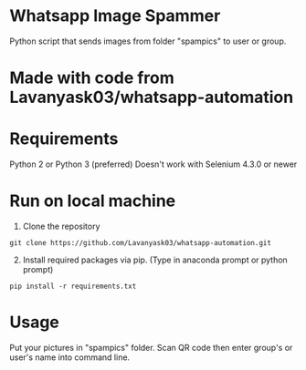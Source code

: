 # Whatsapp Image Spammer
Python script that sends images from folder "spampics" to user or group.

# Made with code from Lavanyask03/whatsapp-automation

# Requirements
Python 2 or Python 3 (preferred)
Doesn't work with Selenium 4.3.0 or newer

# Run on local machine
1. Clone the repository
```
git clone https://github.com/Lavanyask03/whatsapp-automation.git
```

2. Install required packages via pip. (Type in anaconda prompt or python prompt)
```
pip install -r requirements.txt
```

# Usage
Put your pictures in "spampics" folder.
Scan QR code then enter group's or user's name into command line.

